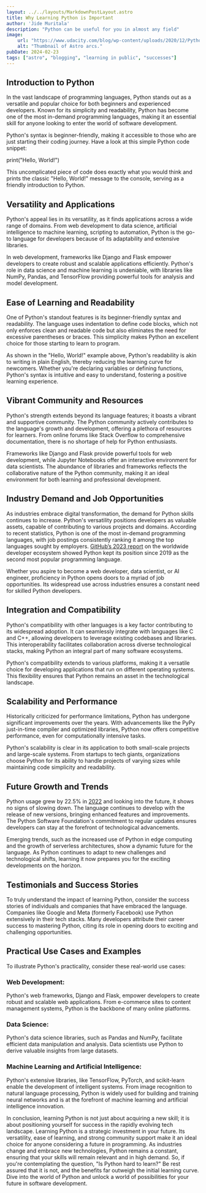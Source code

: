 ```yaml
---
layout: ../../layouts/MarkdownPostLayout.astro
title: Why Learning Python is Important
author: 'Jide Muritala'
description: "Python can be useful for you in almost any field"
image:
    url: "https://www.udacity.com/blog/wp-content/uploads/2020/12/Python-Tutorial_Blog-scaled.jpeg"
    alt: "Thumbnail of Astro arcs."
pubDate: 2024-02-23
tags: ["astro", "blogging", "learning in public", "successes"]
---
```


## Introduction to Python 

In the vast landscape of programming languages, Python stands out as a versatile and popular choice for both beginners and experienced developers. Known for its simplicity and readability, Python has become one of the most in-demand programming languages, making it an essential skill for anyone looking to enter the world of software development. 

Python's syntax is beginner-friendly, making it accessible to those who are just starting their coding journey. Have a look at this simple Python code snippet: 

print("Hello, World!") 

This uncomplicated piece of code does exactly what you would think and prints the classic "Hello, World!" message to the console, serving as a friendly introduction to Python. 

## Versatility and Applications   

Python's appeal lies in its versatility, as it finds applications across a wide range of domains. From web development to data science, artificial intelligence to machine learning, scripting to automation, Python is the go-to language for developers because of its adaptability and extensive libraries.  

In web development, frameworks like Django and Flask empower developers to create robust and scalable applications efficiently. Python's role in data science and machine learning is undeniable, with libraries like NumPy, Pandas, and TensorFlow providing powerful tools for analysis and model development. 

## Ease of Learning and Readability 

  

One of Python's standout features is its beginner-friendly syntax and readability. The language uses indentation to define code blocks, which not only enforces clean and readable code but also eliminates the need for excessive parentheses or braces. This simplicity makes Python an excellent choice for those starting to learn to program. 

As shown in the "Hello, World!" example above, Python's readability is akin to writing in plain English, thereby reducing the learning curve for newcomers. Whether you're declaring variables or defining functions, Python's syntax is intuitive and easy to understand, fostering a positive learning experience. 

## Vibrant Community and Resources 

Python's strength extends beyond its language features; it boasts a vibrant and supportive community. The Python community actively contributes to the language's growth and development, offering a plethora of resources for learners. From online forums like Stack Overflow to comprehensive documentation, there is no shortage of help for Python enthusiasts. 

Frameworks like Django and Flask provide powerful tools for web development, while Jupyter Notebooks offer an interactive environment for data scientists. The abundance of libraries and frameworks reflects the collaborative nature of the Python community, making it an ideal environment for both learning and professional development. 

## Industry Demand and Job Opportunities 

As industries embrace digital transformation, the demand for Python skills continues to increase. Python's versatility positions developers as valuable assets, capable of contributing to various projects and domains. According to recent statistics, Python is one of the most in-demand programming languages, with job postings consistently ranking it among the top languages sought by employers. [GitHub’s 2023 report](https://github.blog/2023-11-08-the-state-of-open-source-and-ai/) on the worldwide developer ecosystem showed Python kept its position since 2019 as the second most popular programming language. 

Whether you aspire to become a web developer, data scientist, or AI engineer, proficiency in Python opens doors to a myriad of job opportunities. Its widespread use across industries ensures a constant need for skilled Python developers. 

## Integration and Compatibility 

Python's compatibility with other languages is a key factor contributing to its widespread adoption. It can seamlessly integrate with languages like C and C++, allowing developers to leverage existing codebases and libraries. This interoperability facilitates collaboration across diverse technological stacks, making Python an integral part of many software ecosystems. 

Python's compatibility extends to various platforms, making it a versatile choice for developing applications that run on different operating systems. This flexibility ensures that Python remains an asset in the technological landscape. 

## Scalability and Performance 

Historically criticized for performance limitations, Python has undergone significant improvements over the years. With advancements like the PyPy just-in-time compiler and optimized libraries, Python now offers competitive performance, even for computationally intensive tasks. 

Python's scalability is clear in its application to both small-scale projects and large-scale systems. From startups to tech giants, organizations choose Python for its ability to handle projects of varying sizes while maintaining code simplicity and readability. 

## Future Growth and Trends 

Python usage grew by 22.5% in [2022](https://octoverse.github.com/2022/top-programming-languages) and looking into the future, it shows no signs of slowing down. The language continues to develop with the release of new versions, bringing enhanced features and improvements. The Python Software Foundation's commitment to regular updates ensures developers can stay at the forefront of technological advancements. 

Emerging trends, such as the increased use of Python in edge computing and the growth of serverless architectures, show a dynamic future for the language. As Python continues to adapt to new challenges and technological shifts, learning it now prepares you for the exciting developments on the horizon. 

## Testimonials and Success Stories 

To truly understand the impact of learning Python, consider the success stories of individuals and companies that have embraced the language. Companies like Google and Meta (formerly Facebook) use Python extensively in their tech stacks. Many developers attribute their career success to mastering Python, citing its role in opening doors to exciting and challenging opportunities. 

## Practical Use Cases and Examples  

To illustrate Python's practicality, consider these real-world use cases: 

### Web Development: 

Python's web frameworks, Django and Flask, empower developers to create robust and scalable web applications. From e-commerce sites to content management systems, Python is the backbone of many online platforms.    

### Data Science: 

Python's data science libraries, such as Pandas and NumPy, facilitate efficient data manipulation and analysis. Data scientists use Python to derive valuable insights from large datasets. 

### Machine Learning and Artificial Intelligence: 

Python's extensive libraries, like TensorFlow, PyTorch, and scikit-learn enable the development of intelligent systems. From image recognition to natural language processing, Python is widely used for building and training neural networks and is at the forefront of machine learning and artificial intelligence innovation. 

In conclusion, learning Python is not just about acquiring a new skill; it is about positioning yourself for success in the rapidly evolving tech landscape. Learning Python is a strategic investment in your future. Its versatility, ease of learning, and strong community support make it an ideal choice for anyone considering a future in programming. As industries change and embrace new technologies, Python remains a constant, ensuring that your skills will remain relevant and in high demand. So, if you're contemplating the question, "Is Python hard to learn?" Be rest assured that it is not, and the benefits far outweigh the initial learning curve. Dive into the world of Python and unlock a world of possibilities for your future in software development. 